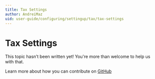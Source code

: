 ```yaml
---
title: Tax Settings
author: AndreiMaz
uid: user-guide/configuring/settingup/tax/tax-settings
---
```

# Tax Settings

This topic hasn’t been written yet! You're more than welcome to help us with that.

Learn more about how you can contribute on [GitHub](https://github.com/nopSolutions/nopCommerce-Docs/blob/master/CONTRIBUTING.md)